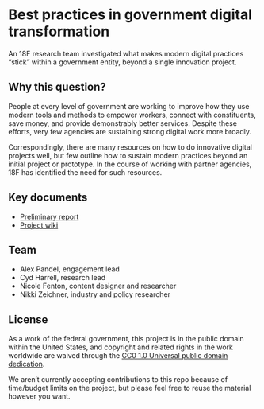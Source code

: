 # Best practices in government digital transformation

An 18F research team investigated what makes modern digital practices “stick” within a government entity, beyond a single innovation project.

## Why this question?

People at every level of government are working to improve how they use modern tools and methods to empower workers, connect with constituents, save money, and provide demonstrably better services. Despite these efforts, very few agencies are sustaining strong digital work more broadly.

Correspondingly, there are many resources on how to do innovative digital projects well, but few outline how to sustain modern practices beyond an initial project or prototype. In the course of working with partner agencies, 18F has identified the need for such resources.

## Key documents

* [Preliminary report](https://github.com/18F/transformation-research/blob/master/preliminary-report.md)
* [Project wiki](https://github.com/18F/transformation-research/wiki)

## Team

* Alex Pandel, engagement lead  
* Cyd Harrell, research lead  
* Nicole Fenton, content designer and researcher  
* Nikki Zeichner, industry and policy researcher

## License

As a work of the federal government, this project is in the public domain within the United States, and copyright and related rights in the work worldwide are waived through the [CC0 1.0 Universal public domain dedication](https://creativecommons.org/publicdomain/zero/1.0/).

We aren’t currently accepting contributions to this repo because of time/budget limits on the project, but please feel free to reuse the material however you want.

